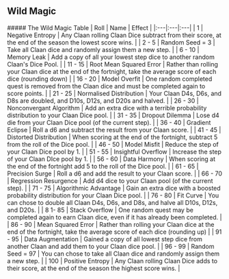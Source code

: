 ## Wild Magic

<div class='classTable wide'>
##### The Wild Magic Table
| Roll | Name | Effect |
|:---|:---|:---|
| 1 | Negative Entropy | Any Claan rolling Claan Dice subtract from their score, at the end of the season the lowest score wins. |
| 2 - 5 | Random Seed = 3 | Take all Claan dice and randomly assign them a new step. |
| 6 - 10 | Memory Leak | Add a copy of all your lowest step dice to another random Claan's Dice Pool. |
| 11 - 15 | Root Mean Squared Error | Rather than rolling your Claan dice at the end of the fortnight, take the average score of each dice (rounding down) |
| 16 - 20 | Model Overfit | One random completed quest is removed from the Claan dice and must be completed again to score points. |
| 21 - 25 | Normalised Distribution | Your Claan D4s, D6s, and D8s are doubled, and D10s, D12s, and D20s and halved. |
| 26 - 30 | Nonconvergant Algorithm | Add an extra dice with a terrible probability distribution to your Claan Dice pool. |
| 31 - 35 | Dropout Dilemma |  Lose d4 die from your Claan Dice pool (of the current step). |
| 36 - 40 | Gradient Eclipse | Roll a d6 and subtract the result from your Claan score. |
| 41 - 45 | Distorted Distribution | When scoring at the end of the fortnight, subtract 5 from the roll of the Dice pool. |
| 46 - 50 | Model Misfit | Reduce the step of your Claan Dice pool by 1. |
| 51 - 55 | Insightful Overflow | Increase the step of your Claan DIce pool by 1. |
| 56 - 60 | Data Harmony |  When scoring at the end of the fortnight add 5 to the roll of the Dice pool. |
| 61 - 65 | Precision Surge | Roll a d6 and add the result to your Claan score. |
| 66 - 70 | Regression Resurgence | Add d4 dice to your Claan pool (of the current step). |
| 71 - 75 | Algorithmic Advantage | Gain an extra dice with a boosted probability distribution for your Claan Dice pool. |
| 76 - 80 | Fit Curve | You can chose to double all Claan D4s, D6s, and D8s, and halve all D10s, D12s, and D20s. |
| 8 1- 85 | Stack Overflow | One random quest may be completed again to earn Claan dice, even if it has already been completed.  |
| 86 - 90 | Mean Squared Error | Rather than rolling your Claan dice at the end of the fortnight, take the average score of each dice (rounding up) |
| 91 - 95 | Data Augmentation | Gained a copy of all lowest step dice from another Claan and add them to your Claan dice pool. |
| 96 - 99 | Random Seed = 97 | You can chose to take all Claan dice and randomly assign them a new step. |
| 100 | Positive Entropy | Any Claan rolling Claan Dice adds to their score, at the end of the season the highest score wins. |
</div>